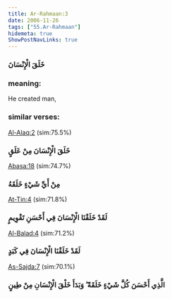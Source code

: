 ```yaml
---
title: Ar-Rahmaan:3
date: 2006-11-26
tags: ["55.Ar-Rahmaan"]
hidemeta: true 
ShowPostNavLinks: true 
---
```

### خَلَقَ الْإِنْسَانَ
### meaning: 
He created man,
### similar verses: 

[Al-Alaq:2](/96/2) (sim:75.5%)

### خَلَقَ الْإِنْسَانَ مِنْ عَلَقٍ

[Abasa:18](/80/18) (sim:74.7%)

### مِنْ أَيِّ شَيْءٍ خَلَقَهُ

[At-Tin:4](/95/4) (sim:71.8%)

### لَقَدْ خَلَقْنَا الْإِنْسَانَ فِي أَحْسَنِ تَقْوِيمٍ

[Al-Balad:4](/90/4) (sim:71.2%)

### لَقَدْ خَلَقْنَا الْإِنْسَانَ فِي كَبَدٍ

[As-Sajda:7](/32/7) (sim:70.1%)

### الَّذِي أَحْسَنَ كُلَّ شَيْءٍ خَلَقَهُ ۖ وَبَدَأَ خَلْقَ الْإِنْسَانِ مِنْ طِينٍ
